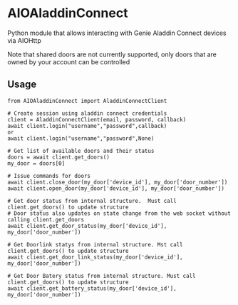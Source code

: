 # AIOAladdinConnect
Python module that allows interacting with Genie Aladdin Connect devices via AIOHttp

Note that shared doors are not currently supported, only doors that are owned by your account can be controlled

## Usage
```
from AIOAladdinConnect import AladdinConnectClient

# Create session using aladdin connect credentials
client = AladdinConnectClient(email, password, callback)
await client.login("username","password",callback)
or
await client.login("username","password",None)

# Get list of available doors and their status
doors = await client.get_doors()
my_door = doors[0]

# Issue commands for doors
await client.close_door(my_door['device_id'], my_door['door_number'])
await client.open_door(my_door['device_id'], my_door['door_number'])

# Get door status from internal structure.  Must call client.get_doors() to update structure
# Door status also updates on state change from the web socket without calling client.get_doors
await client.get_door_status(my_door['device_id'], my_door['door_number'])

# Get Doorlink statys from internal structure. Mst call client.get_doors() to update structure
await client.get_door_link_status(my_door['device_id'], my_door['door_number'])

# Get Door Batery status from internal structure. Must call client.get_doors() to update structure
await client.get_battery_status(my_door['device_id'], my_door['door_number'])

```


